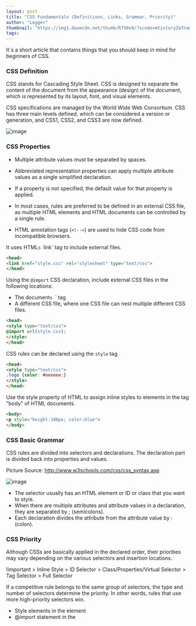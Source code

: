 ```yaml
---
layout: post
title: "CSS Fundamentals (Definitions, Links, Grammar, Priority)"
author: "Logger"
thumbnail: "https://img1.daumcdn.net/thumb/R750x0/?scode=mtistory2&fname=https%3A%2F%2Ft1.daumcdn.net%2Fcfile%2Ftistory%2F261BBA3F55506E2E28"
tags: 
---
```



It`s a short article that contains things that you should keep in mind for beginners of CSS.

### CSS Definition

CSS stands for Cascading Style Sheet. CSS is designed to separate the content of the document from the appearance (design) of the document, which is represented by its layout, font, and visual elements.

CSS specifications are managed by the World Wide Web Consortium. CSS has three main levels defined, which can be considered a version or generation, and CSS1, CSS2, and CSS3 are now defined.

![image](https://t1.daumcdn.net/cfile/tistory/261BBA3F55506E2E28)

### CSS Properties

- Multiple attribute values must be separated by spaces.
- Abbreviated representation properties can apply multiple attribute values as a single simplified declaration.
- If a property is not specified, the default value for that property is applied.

- In most cases, rules are preferred to be defined in an external CSS file, as multiple HTML elements and HTML documents can be controlled by a single rule.
- HTML annotation tags (`<!-->`) are used to hide CSS code from incompatible browsers.

It uses HTML`s `link` tag to include external files.

```html
<head>
<link href="style.css" rel="stylesheet" type="text/css">
</head>

```

Using the `@import` CSS declaration, include external CSS files in the following locations:

- The document`s `<head>` tag
- A different CSS file, where one CSS file can nest multiple different CSS files.

```html
<head>
<style type="text/css">
@import url(style.css);
</style>
</head>

```

CSS rules can be declared using the `style` tag.

```html
<head>
<style type="text/css">
.logo {color: #eeeeee;}
</style>
</head>

```

Use the style property of HTML to assign inline styles to elements in the tag "body" of HTML documents.

```html
<body>
<p style="height:100px; color:blue">
</body>

```

### CSS Basic Grammar

CSS rules are divided into selectors and declarations. The declaration part is divided back into properties and values.

Picture Source: http://www.w3schools.com/css/css_syntax.asp

![image](https://t1.daumcdn.net/cfile/tistory/270CCE4255509FCB34)

- The selector usually has an HTML element or ID or class that you want to style.
- When there are multiple attributes and attribute values in a declaration, they are separated by ; (semicolons).
- Each declaration divides the attribute from the attribute value by : (colon).

### CSS Priority

Although CSSs are basically applied in the declared order, their priorities may vary depending on the various selectors and insertion locations.

!important > Inline Style > ID Selector > Class/Properties/Virtual Selector > Tag Selector > Full Selector

If a competitive rule belongs to the same group of selectors, the type and number of selectors determine the priority. In other words, rules that use more high-priority selectors win.

- Style elements in the <head> element
- @import statement in the <style> element
- CSS files connected to the > element
- The @import statement in the CSS file that the 요소로 element connects to.
- CSS files that end users connect to
- Browser`s default style sheet

As an exception, `!important` rules in CSS files that end users connect to are priority number one. End users can write !important rules to override the rules in CSS files created by the website designer.

When multiple CSS files are connected and inserted in the same priority location, the priority is determined by the sequence of connections/inserts. The last connected/inserted style sheet has a higher priority than the previous style sheet.

Consider that priorities should be kept as simple as possible.

- Minimize the number of CSS files you connect to
- Do not use `@import` statements
- Sort the selectors in the intended order within each CSS file
CSS
`@charset "utf-8";

/* Full Selectors */
* {
-webkit-box-sizing: border-box;
-moz-box-sizing: border-box;
box-sizing: border-box;
}
*:before, *:after {
-webkit-box-sizing: border-box;
-moz-box-sizing: border-box;
box-sizing: border-box;
}

/* Part Selector */
html {
font-family: sans-serif;
-ms-text-size-adjust: 100%;
-webkit-text-size-adjust: 100%;
}
article, aside, details, figcaption, figure, footer, header, hgroup, main, nav, section, summary {
display:block;
}

/* Class selector, Property selector, Virtual selector */
.pull-left {
float:left
}
.ab[title="abcd"] {
position: absolute;
}

/* ID selector */
#content {
position: relative;
}

/* !important Full Selector */
...

/* !important element selector */
...

/* !important class selector, property selector, virtual selector */
...

/* !important ID selector */
...
`